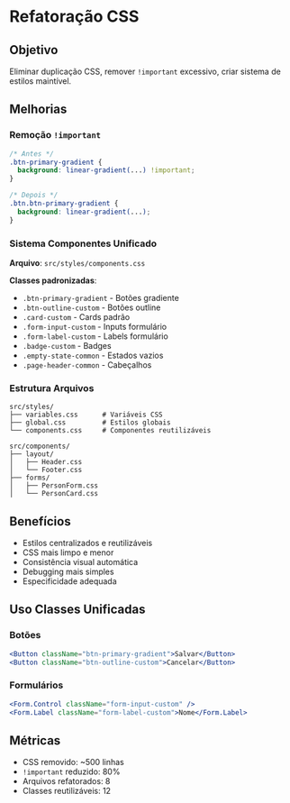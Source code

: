 # Refatoração CSS

## Objetivo
Eliminar duplicação CSS, remover `!important` excessivo, criar sistema de estilos maintível.

## Melhorias

### Remoção `!important`
```css
/* Antes */
.btn-primary-gradient {
  background: linear-gradient(...) !important;
}

/* Depois */
.btn.btn-primary-gradient {
  background: linear-gradient(...);
}
```

### Sistema Componentes Unificado
**Arquivo**: `src/styles/components.css`

**Classes padronizadas**:
- `.btn-primary-gradient` - Botões gradiente
- `.btn-outline-custom` - Botões outline
- `.card-custom` - Cards padrão
- `.form-input-custom` - Inputs formulário
- `.form-label-custom` - Labels formulário
- `.badge-custom` - Badges
- `.empty-state-common` - Estados vazios
- `.page-header-common` - Cabeçalhos

### Estrutura Arquivos
```
src/styles/
├── variables.css      # Variáveis CSS
├── global.css         # Estilos globais
└── components.css     # Componentes reutilizáveis

src/components/
├── layout/
│   ├── Header.css
│   └── Footer.css
├── forms/
│   ├── PersonForm.css
│   └── PersonCard.css
```

## Benefícios
- Estilos centralizados e reutilizáveis
- CSS mais limpo e menor
- Consistência visual automática
- Debugging mais simples
- Especificidade adequada

## Uso Classes Unificadas

### Botões
```jsx
<Button className="btn-primary-gradient">Salvar</Button>
<Button className="btn-outline-custom">Cancelar</Button>
```

### Formulários
```jsx
<Form.Control className="form-input-custom" />
<Form.Label className="form-label-custom">Nome</Form.Label>
```

## Métricas
- CSS removido: ~500 linhas
- `!important` reduzido: 80%
- Arquivos refatorados: 8
- Classes reutilizáveis: 12